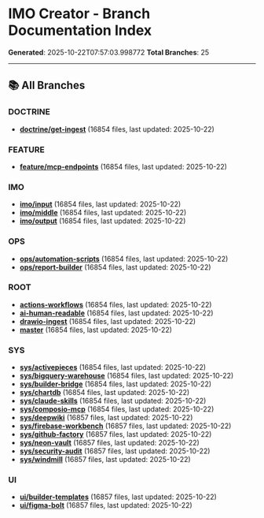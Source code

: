 <!--

# CTB Metadata
# Generated: 2025-10-23T14:32:40.014619
# CTB Version: 1.3.3
# Division: Documentation
# Category: guides
# Compliance: 75%
# HEIR ID: HEIR-2025-10-DOC-GUIDES-01

-->

# IMO Creator - Branch Documentation Index

**Generated**: 2025-10-22T07:57:03.998772
**Total Branches**: 25

---

## 📚 All Branches


### DOCTRINE

- **[doctrine/get-ingest](./doctrine_get-ingest/documentation.md)** (16854 files, last updated: 2025-10-22)

### FEATURE

- **[feature/mcp-endpoints](./feature_mcp-endpoints/documentation.md)** (16854 files, last updated: 2025-10-22)

### IMO

- **[imo/input](./imo_input/documentation.md)** (16854 files, last updated: 2025-10-22)
- **[imo/middle](./imo_middle/documentation.md)** (16854 files, last updated: 2025-10-22)
- **[imo/output](./imo_output/documentation.md)** (16854 files, last updated: 2025-10-22)

### OPS

- **[ops/automation-scripts](./ops_automation-scripts/documentation.md)** (16854 files, last updated: 2025-10-22)
- **[ops/report-builder](./ops_report-builder/documentation.md)** (16854 files, last updated: 2025-10-22)

### ROOT

- **[actions-workflows](./actions-workflows/documentation.md)** (16854 files, last updated: 2025-10-22)
- **[ai-human-readable](./ai-human-readable/documentation.md)** (16854 files, last updated: 2025-10-22)
- **[drawio-ingest](./drawio-ingest/documentation.md)** (16854 files, last updated: 2025-10-22)
- **[master](./master/documentation.md)** (16854 files, last updated: 2025-10-22)

### SYS

- **[sys/activepieces](./sys_activepieces/documentation.md)** (16854 files, last updated: 2025-10-22)
- **[sys/bigquery-warehouse](./sys_bigquery-warehouse/documentation.md)** (16854 files, last updated: 2025-10-22)
- **[sys/builder-bridge](./sys_builder-bridge/documentation.md)** (16854 files, last updated: 2025-10-22)
- **[sys/chartdb](./sys_chartdb/documentation.md)** (16854 files, last updated: 2025-10-22)
- **[sys/claude-skills](./sys_claude-skills/documentation.md)** (16854 files, last updated: 2025-10-22)
- **[sys/composio-mcp](./sys_composio-mcp/documentation.md)** (16854 files, last updated: 2025-10-22)
- **[sys/deepwiki](./sys_deepwiki/documentation.md)** (16857 files, last updated: 2025-10-22)
- **[sys/firebase-workbench](./sys_firebase-workbench/documentation.md)** (16857 files, last updated: 2025-10-22)
- **[sys/github-factory](./sys_github-factory/documentation.md)** (16857 files, last updated: 2025-10-22)
- **[sys/neon-vault](./sys_neon-vault/documentation.md)** (16857 files, last updated: 2025-10-22)
- **[sys/security-audit](./sys_security-audit/documentation.md)** (16857 files, last updated: 2025-10-22)
- **[sys/windmill](./sys_windmill/documentation.md)** (16857 files, last updated: 2025-10-22)

### UI

- **[ui/builder-templates](./ui_builder-templates/documentation.md)** (16857 files, last updated: 2025-10-22)
- **[ui/figma-bolt](./ui_figma-bolt/documentation.md)** (16857 files, last updated: 2025-10-22)
